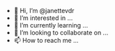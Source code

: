 - 👋 Hi, I’m @janettevdr
- 👀 I’m interested in ...
- 🌱 I’m currently learning ...
- 💞️ I’m looking to collaborate on ...
- 📫 How to reach me ...

<!---
janettevdr/janettevdr is a ✨ special ✨ repository because its `README.md` (this file) appears on your GitHub profile.
You can click the Preview link to take a look at your changes.
--->
